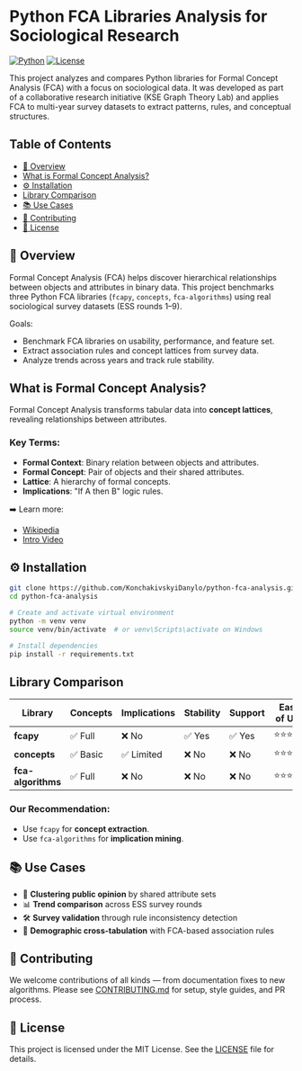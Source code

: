 # Python FCA Libraries Analysis for Sociological Research

[![Python](https://img.shields.io/badge/python-3.7+-blue.svg)](https://www.python.org/downloads/)
[![License](https://img.shields.io/badge/license-MIT-green.svg)](LICENSE)

This project analyzes and compares Python libraries for Formal Concept Analysis (FCA) with a focus on sociological data.
It was developed as part of a collaborative research initiative (KSE Graph Theory Lab) and applies FCA to
multi-year survey datasets to extract patterns, rules, and conceptual structures.

## Table of Contents

- [🧠 Overview](#-overview)
- [What is Formal Concept Analysis?](#what-is-formal-concept-analysis)
- [⚙️ Installation](#-installation)
- [Library Comparison](#library-comparison)
- [📚 Use Cases](#-use-cases)
- [🤝 Contributing](#-contributing)
- [🪪 License](#-license)

## 🧠 Overview

Formal Concept Analysis (FCA) helps discover hierarchical relationships between objects and attributes in binary data.
This project benchmarks three Python FCA libraries (`fcapy`, `concepts`, `fca-algorithms`) using real sociological
survey datasets (ESS rounds 1–9).

Goals:

- Benchmark FCA libraries on usability, performance, and feature set.
- Extract association rules and concept lattices from survey data.
- Analyze trends across years and track rule stability.

## What is Formal Concept Analysis?

Formal Concept Analysis transforms tabular data into **concept lattices**, revealing relationships between attributes.

### Key Terms:

- **Formal Context**: Binary relation between objects and attributes.
- **Formal Concept**: Pair of objects and their shared attributes.
- **Lattice**: A hierarchy of formal concepts.
- **Implications**: "If A then B" logic rules.

➡️ Learn more:

- [Wikipedia](https://en.wikipedia.org/wiki/Formal_concept_analysis)
- [Intro Video](https://www.youtube.com/watch?v=fJu_bV9MKfM)

## ⚙️ Installation

```bash
git clone https://github.com/KonchakivskyiDanylo/python-fca-analysis.git
cd python-fca-analysis

# Create and activate virtual environment
python -m venv venv
source venv/bin/activate  # or venv\Scripts\activate on Windows

# Install dependencies
pip install -r requirements.txt
```

## Library Comparison

| Library            | Concepts | Implications | Stability | Support | Ease of Use | Performance | Documentation |
|--------------------|----------|--------------|-----------|---------|-------------|-------------|---------------|
| **fcapy**          | ✅ Full   | ❌ No         | ✅ Yes     | ✅ Yes   | ⭐⭐⭐⭐⭐       | ⭐⭐⭐⭐        | ⭐⭐⭐⭐⭐         |
| **concepts**       | ✅ Basic  | ✅ Limited    | ❌ No      | ❌ No    | ⭐⭐⭐         | ⭐⭐          | ⭐⭐⭐⭐          |
| **fca-algorithms** | ✅ Full   | ❌ No         | ❌ No      | ❌ No    | ⭐⭐⭐         | ⭐⭐⭐⭐        | ⭐⭐            |

### Our Recommendation:

* Use `fcapy` for **concept extraction**.
* Use `fca-algorithms` for **implication mining**.

## 📚 Use Cases

* 🧠 **Clustering public opinion** by shared attribute sets
* 📊 **Trend comparison** across ESS survey rounds
* 🛠️ **Survey validation** through rule inconsistency detection
* 🔄 **Demographic cross-tabulation** with FCA-based association rules

## 🤝 Contributing

We welcome contributions of all kinds — from documentation fixes to new algorithms.
Please see [CONTRIBUTING.md](CONTRIBUTING.md) for setup, style guides, and PR process.

## 🪪 License

This project is licensed under the MIT License.
See the [LICENSE](LICENSE) file for details.